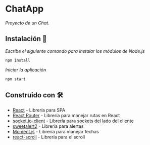# ChatApp

_Proyecto de un Chat._

## Instalación 🔧

_Escribe el siguiente comando para instalar los módulos de Node.js_

```
npm install
```

_Iniciar la aplicación_

```
npm start
```

## Construido con 🛠️

* [React](https://reactjs.org/) - Librería para SPA
* [React Router](https://reactrouter.com/web/guides/quick-start) - Librería para manejar rutas en React
* [socket.io-client](https://socket.io/docs/v3/client-initialization/) - Librería para sockets del lado del cliente
* [sweetalert2](https://sweetalert2.github.io/) - Librería para alertas
* [Moment.js](https://momentjs.com/) - Librería para manejar fechas
* [react-scroll](https://www.npmjs.com/package/react-scroll) - Librería para el scroll

